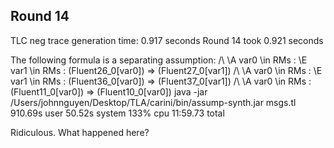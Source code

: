 Round 14
-------
TLC neg trace generation time: 0.917 seconds
Round 14 took 0.921 seconds

The following formula is a separating assumption:
/\ \A var0 \in RMs : \E var1 \in RMs : (Fluent26_0[var0]) => (Fluent27_0[var1])
/\ \A var0 \in RMs : \E var1 \in RMs : (Fluent36_0[var0]) => (Fluent37_0[var1])
/\ \A var0 \in RMs : (Fluent11_0[var0]) => (Fluent10_0[var0])
java -jar /Users/johnnguyen/Desktop/TLA/carini/bin/assump-synth.jar   msgs.tl  910.69s user 50.52s system 133% cpu 11:59.73 total

Ridiculous. What happened here?
